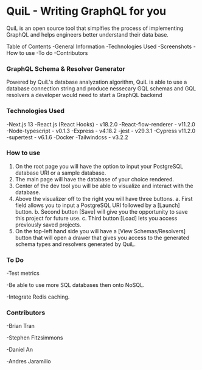 # QuiL - Writing GraphQL for you

QuiL is an open source tool that simplfies the process of implementing GraphQL and helps engineers better understand their data base.

Table of Contents
  -General Information
  -Technologies Used
  -Screenshots
  -How to use
  -To do
  -Contributors

### GraphQL Schema & Resolver Generator

Powered by QuiL's database analyzation algorithm, QuiL is able to use a database connection string and produce nessecary GQL schemas and GQL resolvers a developer would need to start a GraphQL backend

### Technologies Used

  -Next.js 13
  -React.js (React Hooks) - v18.2.0
  -React-flow-renderer - v11.2.0
  -Node-typescript - v0.1.3
  -Express - v4.18.2
  -jest - v29.3.1
  -Cypress v11.2.0
  -supertest - v6.1.6
  -Docker
  -Tailwindcss - v3.2.2

### How to use

  1. On the root page you will have the option to input your PostgreSQL database URI or a sample database.
  2. The main page will have the database of your choice rendered.
  3. Center of the dev tool you will be able to visualize and interact with the database.
  4. Above the visualizer off to the right you will have three buttons.
    a. First field allows you to input a PostgreSQL URI followed by a [Launch] button.
    b. Second button [Save] will give you the opportunity to save this project for future use.
    c. Third button [Load] lets you access previously saved projects.
  5. On the top-left hand side you will have a [View Schemas/Resolvers] button that will open a drawer that gives you access to the generated schema types and resolvers generated by QuiL.

### To Do

  -Test metrics
  
  -Be able to use more SQL databases then onto NoSQL.
  
  -Integrate Redis caching.
  



### Contributors

  -Brian Tran             
  
  -Stephen Fitzsimmons     
  
  -Daniel An 
  
  -Andres Jaramillo


